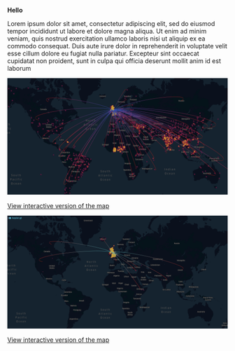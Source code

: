 **Hello**


Lorem ipsum dolor sit amet, consectetur adipiscing elit, sed do eiusmod tempor incididunt ut labore et dolore magna aliqua. Ut enim ad minim veniam, quis nostrud exercitation ullamco laboris nisi ut aliquip ex ea commodo consequat. Duis aute irure dolor in reprehenderit in voluptate velit esse cillum dolore eu fugiat nulla pariatur. Excepteur sint occaecat cupidatat non proident, sunt in culpa qui officia deserunt mollit anim id est laborum


<img src="content/notifications_about_UK_all.png" width="1000">  

[View interactive version of the map](http://mvab.github.io/JGI-food-hazards-viz-challenge/docs/content/kepler_notifications_about_UK_all.html)


<img src="content/notificatition_about_UK_by_UK.png" width="1000">  

[View interactive version of the map](http://mvab.github.io/JGI-food-hazards-viz-challenge/docs/content/kepler_notificatition_about_UK_by_UK.html)


